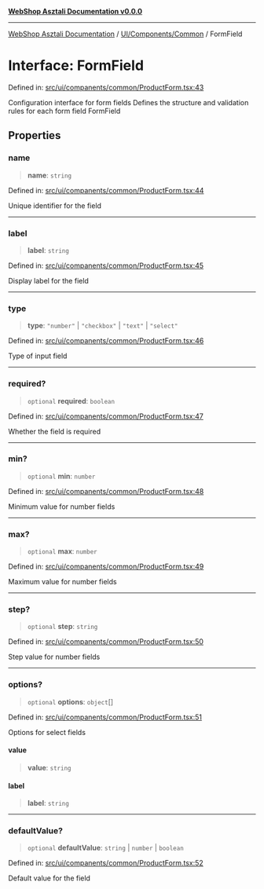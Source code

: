 [**WebShop Asztali Documentation v0.0.0**](../../../../README.md)

***

[WebShop Asztali Documentation](../../../../modules.md) / [UI/Components/Common](../README-2.md) / FormField

# Interface: FormField

Defined in: [src/ui/companents/common/ProductForm.tsx:43](https://github.com/yourusername/webshop_asztali/blob/6cd6b8ff5f7d5531f80a92ddbde9cd7ab8ecd569/src/ui/companents/common/ProductForm.tsx#L43)

Configuration interface for form fields
Defines the structure and validation rules for each form field
 FormField

## Properties

### name

> **name**: `string`

Defined in: [src/ui/companents/common/ProductForm.tsx:44](https://github.com/yourusername/webshop_asztali/blob/6cd6b8ff5f7d5531f80a92ddbde9cd7ab8ecd569/src/ui/companents/common/ProductForm.tsx#L44)

Unique identifier for the field

***

### label

> **label**: `string`

Defined in: [src/ui/companents/common/ProductForm.tsx:45](https://github.com/yourusername/webshop_asztali/blob/6cd6b8ff5f7d5531f80a92ddbde9cd7ab8ecd569/src/ui/companents/common/ProductForm.tsx#L45)

Display label for the field

***

### type

> **type**: `"number"` \| `"checkbox"` \| `"text"` \| `"select"`

Defined in: [src/ui/companents/common/ProductForm.tsx:46](https://github.com/yourusername/webshop_asztali/blob/6cd6b8ff5f7d5531f80a92ddbde9cd7ab8ecd569/src/ui/companents/common/ProductForm.tsx#L46)

Type of input field

***

### required?

> `optional` **required**: `boolean`

Defined in: [src/ui/companents/common/ProductForm.tsx:47](https://github.com/yourusername/webshop_asztali/blob/6cd6b8ff5f7d5531f80a92ddbde9cd7ab8ecd569/src/ui/companents/common/ProductForm.tsx#L47)

Whether the field is required

***

### min?

> `optional` **min**: `number`

Defined in: [src/ui/companents/common/ProductForm.tsx:48](https://github.com/yourusername/webshop_asztali/blob/6cd6b8ff5f7d5531f80a92ddbde9cd7ab8ecd569/src/ui/companents/common/ProductForm.tsx#L48)

Minimum value for number fields

***

### max?

> `optional` **max**: `number`

Defined in: [src/ui/companents/common/ProductForm.tsx:49](https://github.com/yourusername/webshop_asztali/blob/6cd6b8ff5f7d5531f80a92ddbde9cd7ab8ecd569/src/ui/companents/common/ProductForm.tsx#L49)

Maximum value for number fields

***

### step?

> `optional` **step**: `string`

Defined in: [src/ui/companents/common/ProductForm.tsx:50](https://github.com/yourusername/webshop_asztali/blob/6cd6b8ff5f7d5531f80a92ddbde9cd7ab8ecd569/src/ui/companents/common/ProductForm.tsx#L50)

Step value for number fields

***

### options?

> `optional` **options**: `object`[]

Defined in: [src/ui/companents/common/ProductForm.tsx:51](https://github.com/yourusername/webshop_asztali/blob/6cd6b8ff5f7d5531f80a92ddbde9cd7ab8ecd569/src/ui/companents/common/ProductForm.tsx#L51)

Options for select fields

#### value

> **value**: `string`

#### label

> **label**: `string`

***

### defaultValue?

> `optional` **defaultValue**: `string` \| `number` \| `boolean`

Defined in: [src/ui/companents/common/ProductForm.tsx:52](https://github.com/yourusername/webshop_asztali/blob/6cd6b8ff5f7d5531f80a92ddbde9cd7ab8ecd569/src/ui/companents/common/ProductForm.tsx#L52)

Default value for the field
